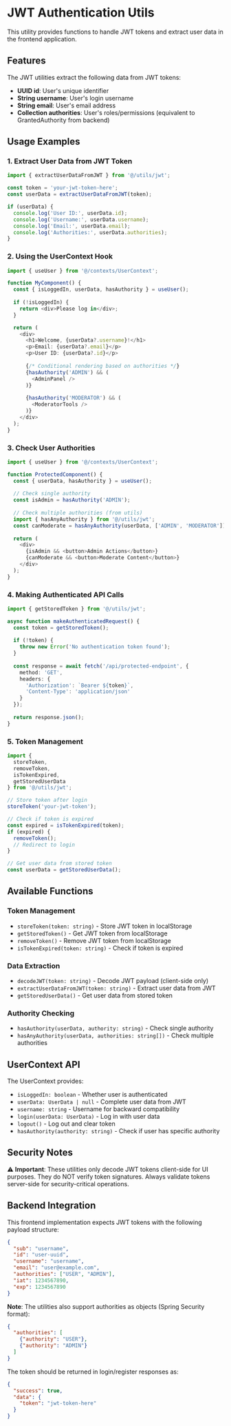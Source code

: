 # JWT Authentication Utils

This utility provides functions to handle JWT tokens and extract user data in the frontend application.

## Features

The JWT utilities extract the following data from JWT tokens:
- **UUID id**: User's unique identifier
- **String username**: User's login username  
- **String email**: User's email address
- **Collection authorities**: User's roles/permissions (equivalent to GrantedAuthority from backend)

## Usage Examples

### 1. Extract User Data from JWT Token

```typescript
import { extractUserDataFromJWT } from '@/utils/jwt';

const token = 'your-jwt-token-here';
const userData = extractUserDataFromJWT(token);

if (userData) {
  console.log('User ID:', userData.id);
  console.log('Username:', userData.username);
  console.log('Email:', userData.email);
  console.log('Authorities:', userData.authorities);
}
```

### 2. Using the UserContext Hook

```typescript
import { useUser } from '@/contexts/UserContext';

function MyComponent() {
  const { isLoggedIn, userData, hasAuthority } = useUser();
  
  if (!isLoggedIn) {
    return <div>Please log in</div>;
  }

  return (
    <div>
      <h1>Welcome, {userData?.username}!</h1>
      <p>Email: {userData?.email}</p>
      <p>User ID: {userData?.id}</p>
      
      {/* Conditional rendering based on authorities */}
      {hasAuthority('ADMIN') && (
        <AdminPanel />
      )}
      
      {hasAuthority('MODERATOR') && (
        <ModeratorTools />
      )}
    </div>
  );
}
```

### 3. Check User Authorities

```typescript
import { useUser } from '@/contexts/UserContext';

function ProtectedComponent() {
  const { userData, hasAuthority } = useUser();
  
  // Check single authority
  const isAdmin = hasAuthority('ADMIN');
  
  // Check multiple authorities (from utils)
  import { hasAnyAuthority } from '@/utils/jwt';
  const canModerate = hasAnyAuthority(userData, ['ADMIN', 'MODERATOR']);
  
  return (
    <div>
      {isAdmin && <button>Admin Actions</button>}
      {canModerate && <button>Moderate Content</button>}
    </div>
  );
}
```

### 4. Making Authenticated API Calls

```typescript
import { getStoredToken } from '@/utils/jwt';

async function makeAuthenticatedRequest() {
  const token = getStoredToken();
  
  if (!token) {
    throw new Error('No authentication token found');
  }
  
  const response = await fetch('/api/protected-endpoint', {
    method: 'GET',
    headers: {
      'Authorization': `Bearer ${token}`,
      'Content-Type': 'application/json'
    }
  });
  
  return response.json();
}
```

### 5. Token Management

```typescript
import { 
  storeToken, 
  removeToken, 
  isTokenExpired,
  getStoredUserData 
} from '@/utils/jwt';

// Store token after login
storeToken('your-jwt-token');

// Check if token is expired
const expired = isTokenExpired(token);
if (expired) {
  removeToken();
  // Redirect to login
}

// Get user data from stored token
const userData = getStoredUserData();
```

## Available Functions

### Token Management
- `storeToken(token: string)` - Store JWT token in localStorage
- `getStoredToken()` - Get JWT token from localStorage
- `removeToken()` - Remove JWT token from localStorage
- `isTokenExpired(token: string)` - Check if token is expired

### Data Extraction
- `decodeJWT(token: string)` - Decode JWT payload (client-side only)
- `extractUserDataFromJWT(token: string)` - Extract user data from JWT
- `getStoredUserData()` - Get user data from stored token

### Authority Checking
- `hasAuthority(userData, authority: string)` - Check single authority
- `hasAnyAuthority(userData, authorities: string[])` - Check multiple authorities

## UserContext API

The UserContext provides:
- `isLoggedIn: boolean` - Whether user is authenticated
- `userData: UserData | null` - Complete user data from JWT
- `username: string` - Username for backward compatibility
- `login(userData: UserData)` - Log in with user data
- `logout()` - Log out and clear token
- `hasAuthority(authority: string)` - Check if user has specific authority

## Security Notes

⚠️ **Important**: These utilities only decode JWT tokens client-side for UI purposes. They do NOT verify token signatures. Always validate tokens server-side for security-critical operations.

## Backend Integration

This frontend implementation expects JWT tokens with the following payload structure:

```json
{
  "sub": "username",
  "id": "user-uuid",
  "username": "username", 
  "email": "user@example.com",
  "authorities": ["USER", "ADMIN"],
  "iat": 1234567890,
  "exp": 1234567890
}
```

**Note**: The utilities also support authorities as objects (Spring Security format):
```json
{
  "authorities": [
    {"authority": "USER"},
    {"authority": "ADMIN"}
  ]
}
```

The token should be returned in login/register responses as:
```json
{
  "success": true,
  "data": {
    "token": "jwt-token-here"
  }
}
```